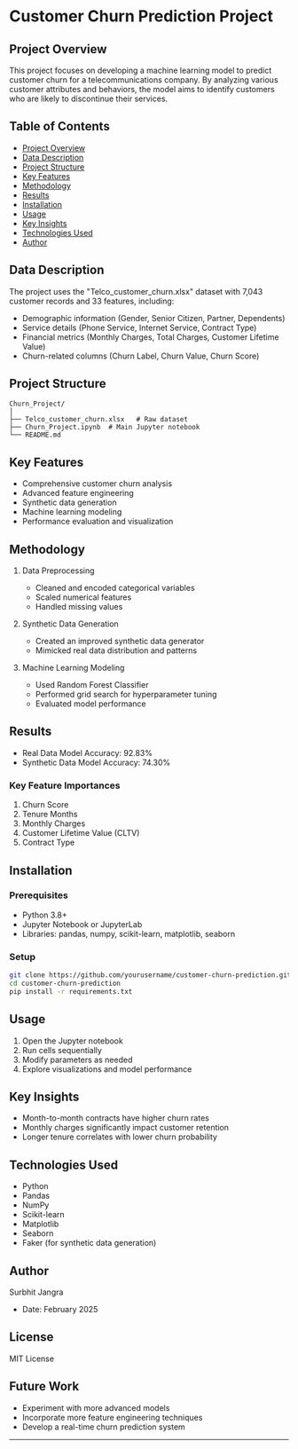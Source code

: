 # Customer Churn Prediction Project

## Project Overview
This project focuses on developing a machine learning model to predict customer churn for a telecommunications company. By analyzing various customer attributes and behaviors, the model aims to identify customers who are likely to discontinue their services.

## Table of Contents
- [Project Overview](#project-overview)
- [Data Description](#data-description)
- [Project Structure](#project-structure)
- [Key Features](#key-features)
- [Methodology](#methodology)
- [Results](#results)
- [Installation](#installation)
- [Usage](#usage)
- [Key Insights](#key-insights)
- [Technologies Used](#technologies-used)
- [Author](#author)

## Data Description
The project uses the "Telco_customer_churn.xlsx" dataset with 7,043 customer records and 33 features, including:
- Demographic information (Gender, Senior Citizen, Partner, Dependents)
- Service details (Phone Service, Internet Service, Contract Type)
- Financial metrics (Monthly Charges, Total Charges, Customer Lifetime Value)
- Churn-related columns (Churn Label, Churn Value, Churn Score)

## Project Structure
```
Churn_Project/
│
├── Telco_customer_churn.xlsx   # Raw dataset
├── Churn_Project.ipynb  # Main Jupyter notebook
└── README.md
```

## Key Features
- Comprehensive customer churn analysis
- Advanced feature engineering
- Synthetic data generation
- Machine learning modeling
- Performance evaluation and visualization

## Methodology
1. Data Preprocessing
   - Cleaned and encoded categorical variables
   - Scaled numerical features
   - Handled missing values

2. Synthetic Data Generation
   - Created an improved synthetic data generator
   - Mimicked real data distribution and patterns

3. Machine Learning Modeling
   - Used Random Forest Classifier
   - Performed grid search for hyperparameter tuning
   - Evaluated model performance

## Results
- Real Data Model Accuracy: 92.83%
- Synthetic Data Model Accuracy: 74.30%

### Key Feature Importances
1. Churn Score
2. Tenure Months
3. Monthly Charges
4. Customer Lifetime Value (CLTV)
5. Contract Type

## Installation

### Prerequisites
- Python 3.8+
- Jupyter Notebook or JupyterLab
- Libraries: pandas, numpy, scikit-learn, matplotlib, seaborn

### Setup
```bash
git clone https://github.com/yourusername/customer-churn-prediction.git
cd customer-churn-prediction
pip install -r requirements.txt
```

## Usage
1. Open the Jupyter notebook
2. Run cells sequentially
3. Modify parameters as needed
4. Explore visualizations and model performance

## Key Insights
- Month-to-month contracts have higher churn rates
- Monthly charges significantly impact customer retention
- Longer tenure correlates with lower churn probability

## Technologies Used
- Python
- Pandas
- NumPy
- Scikit-learn
- Matplotlib
- Seaborn
- Faker (for synthetic data generation)

## Author
Surbhit Jangra
- Date: February 2025

## License
MIT License

## Future Work
- Experiment with more advanced models
- Incorporate more feature engineering techniques
- Develop a real-time churn prediction system

---
